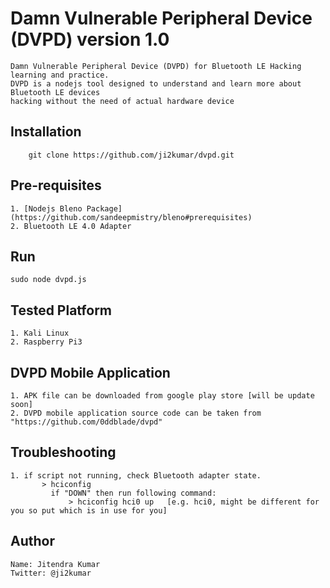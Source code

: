 # Damn Vulnerable Peripheral Device (DVPD) version 1.0

	Damn Vulnerable Peripheral Device (DVPD) for Bluetooth LE Hacking learning and practice.
	DVPD is a nodejs tool designed to understand and learn more about Bluetooth LE devices 
	hacking without the need of actual hardware device


## Installation

        git clone https://github.com/ji2kumar/dvpd.git

## Pre-requisites

	1. [Nodejs Bleno Package] (https://github.com/sandeepmistry/bleno#prerequisites)
	2. Bluetooth LE 4.0 Adapter

## Run

	sudo node dvpd.js

## Tested Platform

	1. Kali Linux
	2. Raspberry Pi3

## DVPD Mobile Application

	1. APK file can be downloaded from google play store [will be update soon]
	2. DVPD mobile application source code can be taken from "https://github.com/0ddblade/dvpd"


## Troubleshooting

	1. if script not running, check Bluetooth adapter state.
	       > hciconfig
	         if "DOWN" then run following command:
	             > hciconfig hci0 up   [e.g. hci0, might be different for you so put which is in use for you]

## Author

	Name: Jitendra Kumar
	Twitter: @ji2kumar

